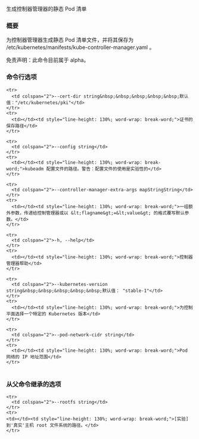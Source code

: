 
生成控制器管理器的静态 Pod 清单
<!--
Generates the controller-manager static Pod manifest
-->

### 概要

<!--
### Synopsis
-->

为控制器管理器生成静态 Pod 清单文件，并将其保存为 /etc/kubernetes/manifests/kube-controller-manager.yaml 。
<!--
Generates the static Pod manifest file for the controller-manager and saves it into /etc/kubernetes/manifests/kube-controller-manager.yaml file. 
-->

免责声明：此命令目前属于 alpha。
<!--
Alpha Disclaimer: this command is currently alpha.
-->

### 命令行选项

<!--
### Options
-->

<!--
<td colspan="2">--cert-dir string&nbsp;&nbsp;&nbsp;&nbsp;&nbsp;Default: "/etc/kubernetes/pki"</td>

<td></td><td style="line-height: 130%; word-wrap: break-word;">The path where certificates are stored</td>

<td colspan="2">--config String</td>

<td></td><td style="line-height: 130%; word-wrap: break-word;">Path to kubeadm config file. WARNING: Usage of a configuration file is experimental</td>

<td></td><td style="line-height: 130%; word-wrap: break-word;">A set of extra flags to pass to the Controller Manager or override default ones in form of &lt;flagname&gt;=&lt;value&gt;</td>

<td></td><td style="line-height: 130%; word-wrap: break-word;">help for controller-manager</td>

<td></td><td style="line-height: 130%; word-wrap: break-word;">Choose a specific Kubernetes version for the control plane</td>
-->

<table style="width: 100%; table-layout: fixed;">
  <colgroup>
    <col span="1" style="width: 10px;" />
    <col span="1" />
  </colgroup>
  <tbody>

    <tr>
      <td colspan="2">--cert-dir string&nbsp;&nbsp;&nbsp;&nbsp;&nbsp;默认值："/etc/kubernetes/pki"</td>
    </tr>
    <tr>
      <td></td><td style="line-height: 130%; word-wrap: break-word;">证书的保存路径</td>
    </tr>

    <tr>
      <td colspan="2">--config string</td>
    </tr>
    <tr>
      <td></td><td style="line-height: 130%; word-wrap: break-word;">kubeadm 配置文件的路径。警告：配置文件的使用是实验性的</td>
    </tr>

    <tr>
      <td colspan="2">--controller-manager-extra-args mapStringString</td>
    </tr>
    <tr>
      <td></td><td style="line-height: 130%; word-wrap: break-word;">一组额外参数，传递给控制管理器或以 &lt;flagname&gt;=&lt;value&gt; 的格式覆写默认参数。</td>
    </tr>

    <tr>
      <td colspan="2">-h, --help</td>
    </tr>
    <tr>
      <td></td><td style="line-height: 130%; word-wrap: break-word;">控制器管理器帮助</td>
    </tr>

    <tr>
      <td colspan="2">--kubernetes-version string&nbsp;&nbsp;&nbsp;&nbsp;&nbsp;默认值： "stable-1"</td>
    </tr>
    <tr>
      <td></td><td style="line-height: 130%; word-wrap: break-word;">为控制平面选择一个特定的 Kubernetes 版本</td>
    </tr>

    <tr>
      <td colspan="2">--pod-network-cidr string</td>
    </tr>
    <tr>
      <td></td><td style="line-height: 130%; word-wrap: break-word;">Pod 网络的 IP 地址范围</td>
    </tr>

  </tbody>
</table>

<!--
<td></td><td style="line-height: 130%; word-wrap: break-word;">The range of IP addresses used for the Pod network</td>
-->


### 从父命令继承的选项

<!--
### Options inherited from parent commands
-->

<table style="width: 100%; table-layout: fixed;">
  <colgroup>
    <col span="1" style="width: 10px;" />
    <col span="1" />
  </colgroup>
  <tbody>

    <tr>
      <td colspan="2">--rootfs string</td>
    </tr>
    <tr>
    <td></td><td style="line-height: 130%; word-wrap: break-word;">[实验] 到'真实'主机 root 文件系统的路径。</td>
    </tr>

  </tbody>
</table>

<!--
<td></td><td style="line-height: 130%; word-wrap: break-word;">[EXPERIMENTAL] The path to the 'real' host root filesystem.</td>
-->


